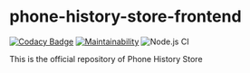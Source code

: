 # phone-history-store-frontend

[![Codacy Badge](https://api.codacy.com/project/badge/Grade/e1c7c0497f5a487d90610ab41e9db55f)](https://app.codacy.com/gh/nezago/phone-history-store-frontend?utm_source=github.com&utm_medium=referral&utm_content=nezago/phone-history-store-frontend&utm_campaign=Badge_Grade_Dashboard)  [![Maintainability](https://api.codeclimate.com/v1/badges/e5ff93644af293ab0e46/maintainability)](https://codeclimate.com/github/nezago/phone-history-store-frontend/maintainability)  ![Node.js CI](https://github.com/nezago/phone-history-store-frontend/workflows/Node.js%20CI/badge.svg)

This is the official repository of Phone History Store

